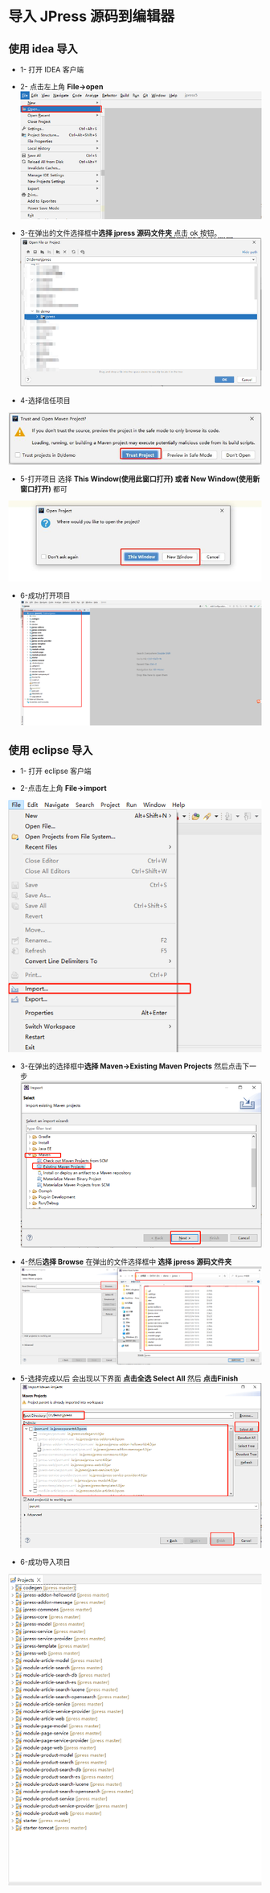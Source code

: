 # 导入 JPress 源码到编辑器

## 使用 idea 导入

* 1- 打开 IDEA 客户端
* 2- 点击左上角 **File->open**
![img.png](./idea/idea_1.png)
  
* 3-在弹出的文件选择框中**选择 jpress 源码文件夹** 点击 ok 按钮。
![img.png](./idea/idea_2.png)
  
* 4-选择信任项目

![img.png](./idea/idea_3.png)
  
* 5-打开项目 选择 **This Window(使用此窗口打开) 或者 New Window(使用新窗口打开)** 都可

![img.png](./idea/idea_4.png)
  
* 6-成功打开项目
![img.png](./idea/idea_5.png)
  
## 使用 eclipse 导入
* 1- 打开 eclipse 客户端
  
* 2-点击左上角 **File->import**

![img.png](./eclipse/eclipse_1.png)
  
* 3-在弹出的选择框中**选择 Maven->Existing Maven Projects** 然后点击下一步
![img.png](./eclipse/eclipse_2.png)
  
* 4-然后**选择 Browse** 在弹出的文件选择框中 **选择 jpress 源码文件夹** 
![img.png](./eclipse/eclipse_3.png)
  
* 5-选择完成以后 会出现以下界面 **点击全选 Select All**  然后 **点击Finish** 
![img.png](./eclipse/eclipse_4.png)
  
* 6-成功导入项目

![img.png](./eclipse/eclipse_5.png)